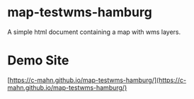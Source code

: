 # map-testwms-hamburg
A simple html document containing a map with wms layers.


# Demo Site

[https://c-mahn.github.io/map-testwms-hamburg/](https://c-mahn.github.io/map-testwms-hamburg/)